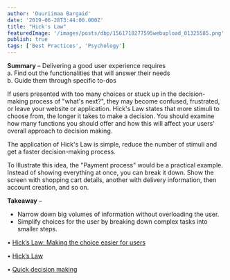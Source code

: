 ```yaml
---
author: 'Duuriimaa Bargaid'
date: '2019-06-28T3:44:00.000Z'
title: "Hick's Law"
featuredImage: '/images/posts/dbp/1561718277595webupload_01325585.png'
publish: true
tags: ['Best Practices', 'Psychology']
---
```


**Summary** – Delivering a good user experience requires  
a. Find out the functionalities that will answer their needs  
b. Guide them through specific to-dos

If users presented with too many choices or stuck up in the decision-making process of "what's next?", they may become confused, frustrated, or leave your website or application. Hick's Law states that more stimuli to choose from, the longer it takes to make a decision. You should examine how many functions you should offer and how this will affect your users' overall approach to decision making.

The application of Hick's Law is simple, reduce the number of stimuli and get a faster decision-making process.

To Illustrate this idea, the "Payment process" would be a practical example. Instead of showing everything at once, you can break it down. Show the screen with shopping cart details, another with delivery information, then account creation, and so on.

**Takeaway** –

-   Narrow down big volumes of information without overloading the user.
-   Simplify choices for the user by breaking down complex tasks into smaller steps.

• [Hick’s Law: Making the choice easier for users](https://www.interaction-design.org/literature/article/hick-s-law-making-the-choice-easier-for-users)

• [Hick’s Law](https://lawsofux.com/hicks-law.html)

• [Quick decision making](https://uxplanet.org/design-principles-hicks-law-quick-decision-making-3dcc1b1a0632)
